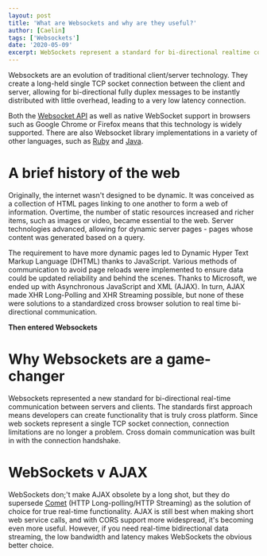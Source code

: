 ```yaml
---
layout: post
title: 'What are Websockets and why are they useful?'
author: [Caelin]
tags: ['Websockets']
date: '2020-05-09'
excerpt: WebSockets represent a standard for bi-directional realtime communication between servers and clients. Here's why that matters
---
```



Websockets are an evolution of traditional client/server technology. They create a long-held single TCP socket connection between the client and server, allowing for bi-directional fully duplex messages to be instantly distributed with little overhead, leading to a very low latency connection.  

Both the [Websocket API](http://dev.w3.org/html5/websockets/) as well as native WebSocket support in browsers such as Google Chrome or Firefox means that this technology is widely supported. There are also Websocket library implementations in a variety of other languages, such as [Ruby](http://www.r3ef.com/Articles/2010/10/13/websockets-client-with-eventmachine.html) and [Java](https://github.com/adamac/Java-WebSocket-client/blob/master/src/com/sixfire/websocket/WebSocket.java).

# A brief history of the web
Originally, the internet wasn't designed to be dynamic. It was conceived as a collection of HTML pages linking to one another to form a web of information. Overtime, the number of static resources increased and richer items, such as images or video, became essential to the web. Server technologies advanced, allowing for dynamic server pages - pages whose content was generated based on a query.

The requirement to have more dynamic pages led to Dynamic Hyper Text Markup Language (DHTML) thanks to JavaScript. Various methods of communication to avoid page reloads were implemented to ensure data could be updated reliability and behind the scenes. Thanks to Microsoft, we ended up with Asynchronous JavaScript and XML (AJAX). In turn, AJAX made XHR Long-Polling and XHR Streaming possible, but none of these were solutions to a standardized cross browser solution to real time bi-directional communication. 

**Then entered Websockets**

# Why Websockets are a game-changer
Websockets represented a new standard for bi-directional real-time communication between servers and clients. The standards first approach means developers can create functionality that is truly cross platform. Since web sockets represent a single TCP socket connection, connection limitations are no longer a problem. Cross domain communication was built in with the connection handshake. 

# WebSockets v AJAX
WebSockets don;'t make AJAX obsolete by a long shot, but they do supersede [Comet](http://en.wikipedia.org/wiki/Comet_(programming)) (HTTP Long-polling/HTTP Streaming) as the solution of choice for true real-time functionality. AJAX is still best when making short web service calls, and with CORS support more widespread, it's becoming even more useful. However, if you need real-time bidirectional data streaming, the low bandwidth and latency makes WebSockets the obvious better choice.  
